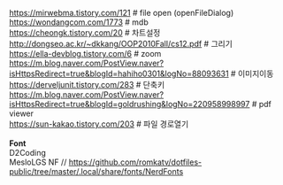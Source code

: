https://mirwebma.tistory.com/121         # file open (openFileDialog)<br>
https://wondangcom.com/1773              # mdb <br>
https://cheongk.tistory.com/20           # 차트설정<br>
http://dongseo.ac.kr/~dkkang/OOP2010Fall/cs12.pdf    # 그리기<br>
https://ella-devblog.tistory.com/6       # zoom<br>
https://m.blog.naver.com/PostView.naver?isHttpsRedirect=true&blogId=hahiho0301&logNo=88093631  # 이미지이동<br>
https://derveljunit.tistory.com/283      # 단축키<br>
https://m.blog.naver.com/PostView.naver?isHttpsRedirect=true&blogId=goldrushing&logNo=220958998997   # pdf viewer<br>
https://sun-kakao.tistory.com/203        # 파일 경로열기<br>
<br>
<b>Font</b><br>
D2Coding<br>
MesloLGS NF          // https://github.com/romkatv/dotfiles-public/tree/master/.local/share/fonts/NerdFonts<br>
